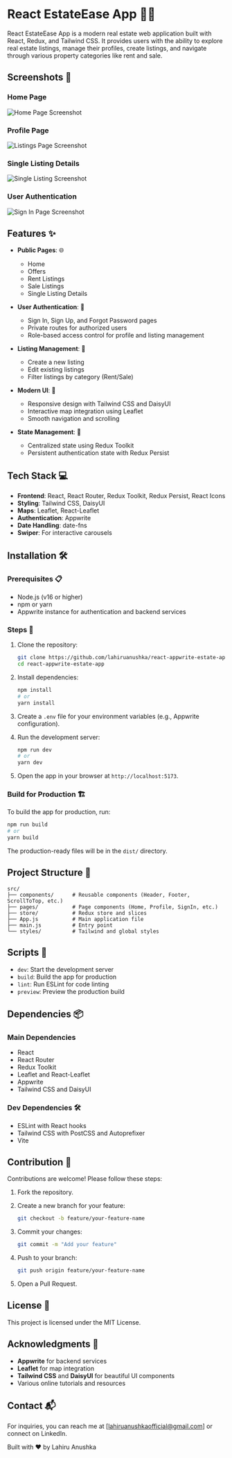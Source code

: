 # React EstateEase App 🏡🔑

React EstateEase App is a modern real estate web application built with React, Redux, and Tailwind CSS. It provides users with the ability to explore real estate listings, manage their profiles, create listings, and navigate through various property categories like rent and sale.

## Screenshots 📸

### Home Page
![Home Page Screenshot](/screenshots/home-page.png)

### Profile Page
![Listings Page Screenshot](/screenshots/profile-page.png)

### Single Listing Details
![Single Listing Screenshot](/screenshots/single-listing.png)

### User Authentication
![Sign In Page Screenshot](/screenshots/signin-page.png)

## Features ✨

- **Public Pages**: 🌐
  - Home
  - Offers
  - Rent Listings
  - Sale Listings
  - Single Listing Details

- **User Authentication**: 🔐
  - Sign In, Sign Up, and Forgot Password pages
  - Private routes for authorized users
  - Role-based access control for profile and listing management

- **Listing Management**: 📝
  - Create a new listing
  - Edit existing listings
  - Filter listings by category (Rent/Sale)

- **Modern UI**: 🎨
  - Responsive design with Tailwind CSS and DaisyUI
  - Interactive map integration using Leaflet
  - Smooth navigation and scrolling

- **State Management**: 🧠
  - Centralized state using Redux Toolkit
  - Persistent authentication state with Redux Persist

## Tech Stack 💻

- **Frontend**: React, React Router, Redux Toolkit, Redux Persist, React Icons
- **Styling**: Tailwind CSS, DaisyUI
- **Maps**: Leaflet, React-Leaflet
- **Authentication**: Appwrite
- **Date Handling**: date-fns
- **Swiper**: For interactive carousels

## Installation 🛠️

### Prerequisites 📋

- Node.js (v16 or higher)
- npm or yarn
- Appwrite instance for authentication and backend services

### Steps 🚀

1. Clone the repository:

   ```bash
   git clone https://github.com/lahiruanushka/react-appwrite-estate-app.git
   cd react-appwrite-estate-app
   ```

2. Install dependencies:

   ```bash
   npm install
   # or
   yarn install
   ```

3. Create a `.env` file for your environment variables (e.g., Appwrite configuration).

4. Run the development server:

   ```bash
   npm run dev
   # or
   yarn dev
   ```

5. Open the app in your browser at `http://localhost:5173`.

### Build for Production 🏗️

To build the app for production, run:

```bash
npm run build
# or
yarn build
```

The production-ready files will be in the `dist/` directory.

## Project Structure 📂

```plaintext
src/
├── components/      # Reusable components (Header, Footer, ScrollToTop, etc.)
├── pages/           # Page components (Home, Profile, SignIn, etc.)
├── store/           # Redux store and slices
├── App.js           # Main application file
├── main.js          # Entry point
└── styles/          # Tailwind and global styles
```

## Scripts 📜

- `dev`: Start the development server
- `build`: Build the app for production
- `lint`: Run ESLint for code linting
- `preview`: Preview the production build

## Dependencies 📦

### Main Dependencies
- React
- React Router
- Redux Toolkit
- Leaflet and React-Leaflet
- Appwrite
- Tailwind CSS and DaisyUI

### Dev Dependencies 🛠️
- ESLint with React hooks
- Tailwind CSS with PostCSS and Autoprefixer
- Vite

## Contribution 🤝

Contributions are welcome! Please follow these steps:

1. Fork the repository.
2. Create a new branch for your feature:

   ```bash
   git checkout -b feature/your-feature-name
   ```

3. Commit your changes:

   ```bash
   git commit -m "Add your feature"
   ```

4. Push to your branch:

   ```bash
   git push origin feature/your-feature-name
   ```

5. Open a Pull Request.

## License 📄

This project is licensed under the MIT License.

## Acknowledgments 🙏

- **Appwrite** for backend services
- **Leaflet** for map integration
- **Tailwind CSS** and **DaisyUI** for beautiful UI components
- Various online tutorials and resources

## Contact 📬

For inquiries, you can reach me at [lahiruanushkaofficial@gmail.com] or connect on LinkedIn.

Built with ❤️ by Lahiru Anushka